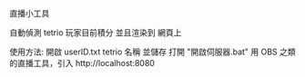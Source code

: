 直播小工具

自動偵測 tetrio 玩家目前積分
並且渲染到 網頁上

使用方法:
開啟 userID.txt tetrio 名稱 並儲存
打開 "開啟伺服器.bat"
用 OBS 之類的直播工具，引入 http://localhost:8080
